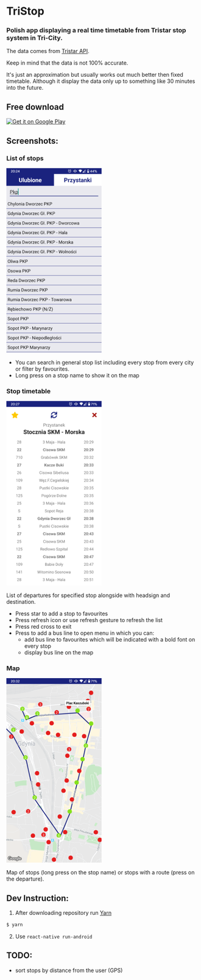 # TriStop

### Polish app displaying a real time timetable from Tristar stop system in Tri-City.
The data comes from [Tristar API](http://ckan.multimediagdansk.pl/dataset/tristar).

Keep in  mind that the data is not 100% accurate. 

It's just an approximation but usually works out much better then fixed timetable.
Although it display the data only up to something like 30 minutes into the future.

## Free download
<a href='https://play.google.com/store/apps/details?id=dev.akane.tripstop&pcampaignid=pcampaignidMKT-Other-global-all-co-prtnr-py-PartBadge-Mar2515-1'>
<img alt='Get it on Google Play' src='https://play.google.com/intl/en_us/badges/static/images/badges/en_badge_web_generic.png' width="150px"/>
</a>

## Screenshots:

### List of stops
<img src="https://raw.githubusercontent.com/aklein13/mzkzg/master/docs/stops.png" width="250px"/>

- You can search in general stop list including every stop from every city or filter by favourites.
- Long press on a stop name to show it on the map

### Stop timetable
<img src="https://raw.githubusercontent.com/aklein13/mzkzg/master/docs/stop.png" width="250px"/>

List of departures for specified stop alongside with headsign and destination.
- Press star to add a stop to favourites
- Press refresh icon or use refresh gesture to refresh the list
- Press red cross to exit
- Press to add a bus line to open menu in which you can:
    - add bus line to favourites which will be indicated with a bold font on every stop
    - display bus line on the map

### Map
<img src="https://raw.githubusercontent.com/aklein13/mzkzg/master/docs/map.png" width="250px"/>

Map of stops (long press on the stop name) or stops with a route (press on the departure).

## Dev Instruction:
1. After downloading repository run [Yarn](https://yarnpkg.com/)
```bash
$ yarn
```
2. Use `react-native run-android`

## TODO:
- sort stops by distance from the user (GPS)
